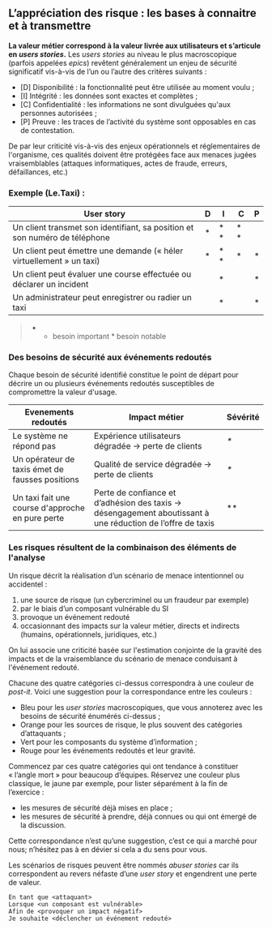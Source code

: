## L’appréciation des risque : les bases à connaitre et à transmettre

**La valeur métier correspond à la valeur livrée aux utilisateurs et s’articule en *users stories*.** Les *users stories* au niveau le plus macroscopique (parfois appelées *epics*) revêtent généralement un enjeu de sécurité significatif vis-à-vis de l’un ou l’autre des critères suivants :

* \[D\] Disponibilité : la fonctionnalité peut être utilisée au moment voulu ;
* \[I\] Intégrité : les données sont exactes et complètes ;
* \[C\] Confidentialité : les informations ne sont divulguées qu'aux personnes autorisées ; 
* \[P\] Preuve : les traces de l’activité du système sont opposables en cas de contestation.

De par leur criticité vis-à-vis des enjeux opérationnels et réglementaires de l'organisme, ces qualités doivent être protégées face aux menaces jugées vraisemblables \(attaques informatiques, actes de fraude, erreurs, défaillances, etc.\)

### Exemple \(Le.Taxi\) :

| **User story** | **D** | **I** | **C** | **P** |
| --- | --- | --- | --- | --- |
| Un client transmet son identifiant, sa position et son numéro de téléphone | \* | \* \* | \* \* |  |
| Un client peut  émettre une demande (« héler virtuellement » un taxi) | \* | \* \* | \* | \* |
| Un client peut évaluer une course effectuée ou déclarer un incident |  | \* |  | \* |
| Un administrateur peut enregistrer ou radier un taxi |  | \* |  | \* |

> * * besoin important \* besoin notable

### Des besoins de sécurité aux événements redoutés

Chaque besoin de sécurité identifié constitue le point de départ pour décrire un ou plusieurs événements redoutés susceptibles de compromettre la valeur d'usage.

| **Evenements redoutés** | **Impact métier** | Sévérité |
| --- | --- | --- |
| Le système ne répond pas | Expérience utilisateurs dégradée -&gt; perte de clients | _\*_ |
| Un opérateur de taxis émet de fausses positions | Qualité de service dégradée -&gt; perte de clients | _\*_ |
| Un taxi fait une course d'approche en pure perte | Perte de confiance et d’adhésion des taxis -&gt; désengagement aboutissant à une réduction de l’offre de taxis  | \*\* |

### Les risques résultent de la combinaison des éléments de l'analyse

Un risque décrit la réalisation d’un scénario de menace intentionnel ou accidentel :  
1. une source de risque \(un cybercriminel ou un fraudeur par exemple\)  
2. par le biais d’un composant vulnérable du SI  
3. provoque un événement redouté  
4. occasionnant des impacts sur la valeur métier, directs et indirects \(humains, opérationnels, juridiques, etc.\)

On lui associe une criticité basée sur l'estimation conjointe de la gravité des impacts et de la vraisemblance du scénario de menace conduisant à l'événement redouté.

Chacune des quatre catégories ci-dessus correspondra à une couleur de *post-it*. Voici une suggestion pour la correspondance entre les couleurs :

* Bleu pour les *user stories* macroscopiques, que vous annoterez avec les besoins de sécurité énumérés ci-dessus ;
* Orange pour les sources de risque, le plus souvent des catégories d’attaquants ;
* Vert pour les composants du système d’information ;
* Rouge pour les événements redoutés et leur gravité.

Commencez par ces quatre catégories qui ont tendance à constituer « l’angle mort » pour beaucoup d’équipes. Réservez une couleur plus classique, le jaune par exemple, pour lister séparément à la fin de l’exercice :

* les mesures de sécurité déjà mises en place ;
* les mesures de sécurité à prendre, déjà connues ou qui ont émergé de la discussion.

Cette correspondance n’est qu’une suggestion, c’est ce qui a marché pour nous; n’hésitez pas à en dévier si cela a du sens pour vous.

Les scénarios de risques peuvent être nommés *abuser stories* car ils correspondent au revers néfaste d’une *user story* et engendrent une perte de valeur.

```
En tant que <attaquant>
Lorsque <un composant est vulnérable>
Afin de <provoquer un impact négatif>
Je souhaite <déclencher un événement redouté>
```



